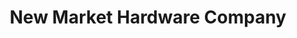 ---
title: "New Market Hardware Company"
url: /saint-louis/new-market-hardware-company/
shop: Eisenwaren
---